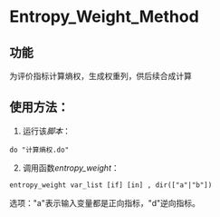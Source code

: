 # Entropy_Weight_Method

## 功能
为评价指标计算熵权，生成权重列，供后续合成计算

## 使用方法：
1. 运行该*脚本*：
```
do "计算熵权.do"
```

2. 调用函数*entropy_weight*：
```
entropy_weight var_list [if] [in] , dir(["a"|"b"])
```

选项："a"表示输入变量都是正向指标，"d"逆向指标。
